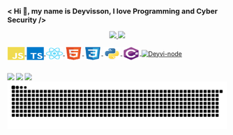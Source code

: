 ### < Hi 👋, my name is Deyvisson, I love Programming and Cyber​​Security /> 

<div align="center">
  <a href="https://github.com/Deyvi-dev">
  <img height="180em" src="https://github-readme-stats.vercel.app/api?username=Deyvi-dev&show_icons=true&theme=omni&include_all_commits=true&count_private=true"/>
  <img height="180em" src="https://github-readme-stats.vercel.app/api/top-langs/?username=Deyvi-dev&layout=compact&langs_count=7&theme=omni"/>
</div>
<div style="display: inline_block"><br>
  <img align="center" alt="Deyvi-Js" height="30" width="40" src="https://raw.githubusercontent.com/devicons/devicon/master/icons/javascript/javascript-plain.svg">
  <img align="center" alt="Deyvi-Ts" height="30" width="40" src="https://raw.githubusercontent.com/devicons/devicon/master/icons/typescript/typescript-plain.svg">
  <img align="center" alt="Deyvi-React" height="30" width="40" src="https://raw.githubusercontent.com/devicons/devicon/master/icons/react/react-original.svg">
  <img align="center" alt="Deyvi-HTML" height="30" width="40" src="https://raw.githubusercontent.com/devicons/devicon/master/icons/html5/html5-original.svg">
  <img align="center" alt="Deyvi-CSS" height="30" width="40" src="https://raw.githubusercontent.com/devicons/devicon/master/icons/css3/css3-original.svg">
  <img align="center" alt="Deyvi-Python" height="30" width="40" src="https://raw.githubusercontent.com/devicons/devicon/master/icons/python/python-original.svg">
  <img align="center" alt="Deyvi-Csharp" height="30" width="40" src="https://raw.githubusercontent.com/devicons/devicon/master/icons/csharp/csharp-original.svg">
  <img align="center" alt="Deyvi-node" height="30" width="40"  src="https://cdn.jsdelivr.net/gh/devicons/devicon/icons/nodejs/nodejs-plain.svg">
</div>
  
 ##
  

  <a href="https://www.linkedin.com/in/Deyvi-dev" target="_blank"><img src="https://img.shields.io/badge/-LinkedIn-%230077B5?style=for-the-badge&logo=linkedin&logoColor=white" target="_blank"></a> 
    <a href = "mailto:deyvi0010@gmail.com"><img src="https://img.shields.io/badge/-Gmail-%23333?style=for-the-badge&logo=gmail&logoColor=white" target="_blank"></a>
<a href="https://t.me/deyvi404" target="_blank"><img src="https://img.shields.io/badge/Telegram-2CA5E0?style=for-the-badge&logo=telegram&logoColor=white"></a>
![Snake animation](https://github.com/Deyvi-dev/Deyvi-dev/blob/output/github-contribution-grid-snake.svg)
